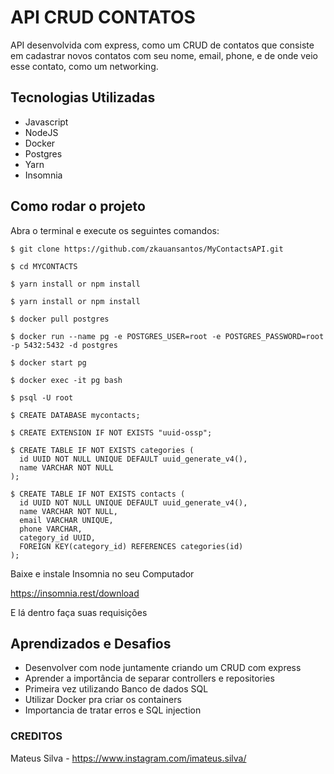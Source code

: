 # API CRUD CONTATOS

API desenvolvida com express, como um CRUD de contatos que consiste em cadastrar novos contatos com seu nome, email, phone, e de onde veio esse contato, como um networking.

## Tecnologias Utilizadas

- Javascript
- NodeJS
- Docker
- Postgres
- Yarn
- Insomnia

## Como rodar o projeto

Abra o terminal e execute os seguintes comandos:

```
$ git clone https://github.com/zkauansantos/MyContactsAPI.git
```
```
$ cd MYCONTACTS
```
```
$ yarn install or npm install
```
```
$ yarn install or npm install
```
```
$ docker pull postgres
```
```
$ docker run --name pg -e POSTGRES_USER=root -e POSTGRES_PASSWORD=root -p 5432:5432 -d postgres
```
```
$ docker start pg
```
```
$ docker exec -it pg bash
```
```
$ psql -U root
```
```
$ CREATE DATABASE mycontacts;
```
```
$ CREATE EXTENSION IF NOT EXISTS "uuid-ossp";
```
```
$ CREATE TABLE IF NOT EXISTS categories (
  id UUID NOT NULL UNIQUE DEFAULT uuid_generate_v4(),
  name VARCHAR NOT NULL
);
```
```
$ CREATE TABLE IF NOT EXISTS contacts (
  id UUID NOT NULL UNIQUE DEFAULT uuid_generate_v4(),
  name VARCHAR NOT NULL,
  email VARCHAR UNIQUE,
  phone VARCHAR,
  category_id UUID,
  FOREIGN KEY(category_id) REFERENCES categories(id)
);
````

Baixe e instale Insomnia no seu Computador

https://insomnia.rest/download

E lá dentro faça suas requisições

## Aprendizados e Desafios

- Desenvolver com node juntamente criando um CRUD com express
- Aprender a importância de separar controllers e repositories
- Primeira vez utilizando Banco de dados SQL
- Utilizar Docker pra criar os containers
- Importancia de tratar erros e SQL injection

### CREDITOS

Mateus Silva - https://www.instagram.com/imateus.silva/
